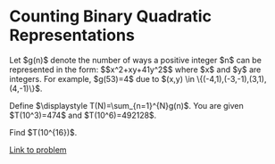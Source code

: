 # Counting Binary Quadratic Representations

<p>Let $g(n)$ denote the number of ways a positive integer $n$ can be represented in the form: $$x^2+xy+41y^2$$ where $x$ and $y$ are integers. For example, $g(53)=4$ due to $(x,y) \in \{(-4,1),(-3,-1),(3,1),(4,-1)\}$.</p>

<p>Define $\displaystyle T(N)=\sum_{n=1}^{N}g(n)$. You are given $T(10^3)=474$ and $T(10^6)=492128$.</p>

<p>Find $T(10^{16})$.</p>

[Link to problem](https://projecteuler.net/problem=804)
